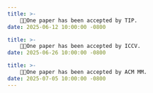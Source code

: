 ```yaml
---
title: >-
    🍁🍁One paper has been accepted by TIP.
date: 2025-06-12 10:00:00 -0800

title: >-
    🍁🍁One paper has been accepted by ICCV.
date: 2025-06-26 10:00:00 -0800

title: >-
    🍁🍁One paper has been accepted by ACM MM.
date: 2025-07-05 10:00:00 -0800
---
```

